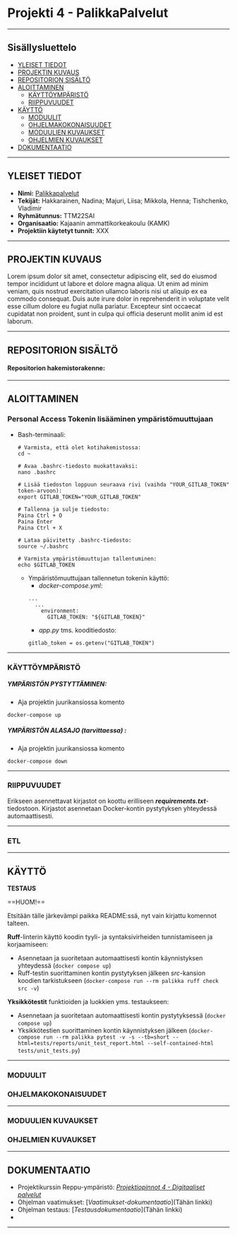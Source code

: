 # Projekti 4 - PalikkaPalvelut


***

## Sisällysluettelo

- [YLEISET TIEDOT](#yleiset-tiedot)
- [PROJEKTIN KUVAUS](#projektin-kuvaus)
- [REPOSITORION SISÄLTÖ](#repositorion-sisältö)
- [ALOITTAMINEN](#aloittaminen)
  - [KÄYTTÖYMPÄRISTÖ](#käyttöympäristö)
  - [RIIPPUVUUDET](#riippuvuudet)
- [KÄYTTÖ](#käyttö)
  - [MODUULIT](#moduulit)
  - [OHJELMAKOKONAISUUDET](#ohjelmakokonaisuudet)
  - [MODUULIEN KUVAUKSET](#moduulien-kuvaukset)
  - [OHJELMIEN KUVAUKSET](#ohjelmien-kuvaukset)
- [DOKUMENTAATIO](#dokumentaatio)

***
<!-- YLEISET TIEDOT -->
## YLEISET TIEDOT
- **Nimi:** [Palikkapalvelut](https://gitlab.dclabra.fi/projektiopinnot-4-digitaaliset-palvelut/palikkapalvelut)
- **Tekijät:** Hakkarainen, Nadina; Majuri, Liisa; Mikkola, Henna; Tishchenko, Vladimir
- **Ryhmätunnus:** TTM22SAI
- **Organisaatio:** Kajaanin ammattikorkeakoulu (KAMK)
- **Projektiin käytetyt tunnit:** XXX

***

<!-- PROJEKTIN KUVAUS -->
## PROJEKTIN KUVAUS

Lorem ipsum dolor sit amet, consectetur adipiscing elit, sed do eiusmod tempor incididunt ut labore et dolore magna aliqua. Ut enim ad minim veniam, quis nostrud exercitation ullamco laboris nisi ut aliquip ex ea commodo consequat. Duis aute irure dolor in reprehenderit in voluptate velit esse cillum dolore eu fugiat nulla pariatur. Excepteur sint occaecat cupidatat non proident, sunt in culpa qui officia deserunt mollit anim id est laborum.

***

<!-- REPOSITORION SISÄLTÖ -->
## REPOSITORION SISÄLTÖ

#### Repositorion hakemistorakenne:

***

<!-- ALOITTAMINEN -->
## ALOITTAMINEN

### Personal Access Tokenin lisääminen ympäristömuuttujaan
- Bash-terminaali:
  ```
  # Varmista, että olet kotihakemistossa:
  cd ~
  
  # Avaa .bashrc-tiedosto muokattavaksi:
  nano .bashrc
  
  # Lisää tiedoston loppuun seuraava rivi (vaihda "YOUR_GITLAB_TOKEN" token-arvoon):
  export GITLAB_TOKEN="YOUR_GITLAB_TOKEN"
  
  # Tallenna ja sulje tiedosto:
  Paina Ctrl + O
  Paina Enter
  Paina Ctrl + X
  
  # Lataa päivitetty .bashrc-tiedosto: 
  source ~/.bashrc
  
  # Varmista ympäristömuuttujan tallentuminen:
  echo $GITLAB_TOKEN
  ```
  - Ympäristömuuttujaan tallennetun tokenin käyttö:
      - *docker-compose.yml*:
      ```
      ...
        ...
          environment:
            GITLAB_TOKEN: "${GITLAB_TOKEN}"

      ```
      - *app\.py* tms. kooditiedosto:
      ```
      gitlab_token = os.getenv("GITLAB_TOKEN")
      ```


***

<!-- KÄYTTÖYMPÄRISTÖ -->
### KÄYTTÖYMPÄRISTÖ



##### **YMPÄRISTÖN PYSTYTTÄMINEN:**

- Aja projektin juurikansiossa komento

```shell=
docker-compose up
```


##### **YMPÄRISTÖN ALASAJO _(tarvittaessa)_ :**

- Aja projektin juurikansiossa komento

```shell=
docker-compose down
```


***

<!-- RIIPPUVUUDET -->
### RIIPPUVUUDET

Erikseen asennettavat kirjastot on koottu erilliseen **_requirements.txt_**-tiedostoon. Kirjastot asennetaan Docker-kontin pystytyksen yhteydessä automaattisesti.

***

<!-- ETL -->
### ETL


***

<!-- KÄYTTÖ -->
## KÄYTTÖ

**TESTAUS**

==HUOM!== 

Etsitään tälle järkevämpi paikka README:ssä, nyt vain kirjattu komennot talteen.

**Ruff**-linterin käyttö koodin tyyli- ja syntaksivirheiden tunnistamiseen ja korjaamiseen:
- Asennetaan  ja suoritetaan automaattisesti kontin käynnistyksen yhteydessä (`docker compose up`)
- Ruff-testin suorittaminen kontin pystytyksen jälkeen *src*-kansion koodien tarkistukseen (`docker-compose run --rm palikka ruff check src -v`)

**Yksikkötestit** funktioiden ja luokkien yms. testaukseen:
- Asennetaan  ja suoritetaan automaattisesti kontin pystytyksessä (`docker compose up`)
- Yksikkötestien suorittaminen kontin käynnistyksen jälkeen (`docker-compose run --rm palikka pytest -v -s --tb=short --html=tests/reports/unit_test_report.html --self-contained-html tests/unit_tests.py`)


***

<!-- MODUULIT JA OHJELMAKOKONAISUUDET-->
### MODUULIT



### OHJELMAKOKONAISUUDET


***

<!-- MODUULIEN JA OHJELMIEN KUVAUKSET -->
### MODUULIEN KUVAUKSET


### OHJELMIEN KUVAUKSET


***

<!-- DOKUMENTAATIO -->
## DOKUMENTAATIO

- Projektikurssin Reppu-ympäristö: [_Projektiopinnot 4 - Digitaaliset palvelut_](https://reppu.kamk.fi/course/view.php?id=1451)
- Ohjelman vaatimukset: [_Vaatimukset-dokumentaatio_](Tähän linkki)
- Ohjelman testaus: [_Testausdokumentaatio_](Tähän linkki)
- 

***

